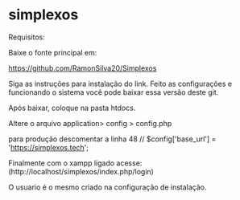 # simplexos
Requisitos: 

Baixe o fonte principal em: 

https://github.com/RamonSilva20/Simplexos

Siga as instruções para instalação do link. Feito as configurações e funcionando o sistema você pode baixar essa versão deste git.

Após baixar, coloque na pasta htdocs.

Altere o arquivo application> config > config.php 

para produção descomentar a linha 48 // $config['base_url'] = 'https://simplexos.tech';

Finalmente com o xampp ligado acesse: (http://localhost/simplexos/index.php/login)

O usuario é o mesmo criado na configuração de instalação. 
